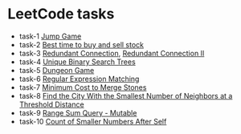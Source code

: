 # LeetCode tasks
- task-1 [Jump Game](https://leetcode.com/submissions/detail/1378915003/)
- task-2 [Best time to buy and sell stock](https://leetcode.com/submissions/detail/1379988628/)
- task-3 [Redundant Connection](https://leetcode.com/submissions/detail/1397571151/), [Redundant Connection II](https://leetcode.com/submissions/detail/1398144756/)
- task-4 [Unique Binary Search Trees](https://leetcode.com/submissions/detail/1413515421/)
- task-5 [Dungeon Game](https://leetcode.com/submissions/detail/1413765514/)
- task-6 [Regular Expression Matching](https://leetcode.com/accounts/login/?next=/submissions/detail/1434086654/)
- task-7 [Minimum Cost to Merge Stones](https://leetcode.com/accounts/login/?next=/submissions/detail/1434230988/)
- task-8 [Find the City With the Smallest Number of Neighbors at a Threshold Distance](https://leetcode.com/accounts/login/?next=/submissions/detail/1434449280/)
- task-9 [Range Sum Query - Mutable](https://leetcode.com/accounts/login/?next=/submissions/detail/1443420339/)
- task-10 [Count of Smaller Numbers After Self](https://leetcode.com/accounts/login/?next=/submissions/detail/1444953132/)
